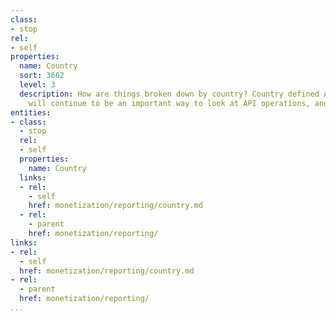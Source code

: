 ```yaml
---
class:
- stop
rel:
- self
properties:
  name: Country
  sort: 3662
  level: 3
  description: How are things broken down by country? Country defined API operations
    will continue to be an important way to look at API operations, and value generated.
entities:
- class:
  - stop
  rel:
  - self
  properties:
    name: Country
  links:
  - rel:
    - self
    href: monetization/reporting/country.md
  - rel:
    - parent
    href: monetization/reporting/
links:
- rel:
  - self
  href: monetization/reporting/country.md
- rel:
  - parent
  href: monetization/reporting/
...
```

